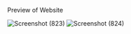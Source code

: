 Preview of Website

![Screenshot (823)](https://github.com/Bhavyakumari42/weatherToday/assets/95526222/57d7f3a4-e2fb-4a91-b884-d63c69695001)
![Screenshot (824)](https://github.com/Bhavyakumari42/weatherToday/assets/95526222/21432e0a-5ffd-4a50-893a-2a7b34ccbf17)
